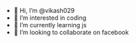 - 👋 Hi, I’m @vikash029
- 👀 I’m interested in coding 
- 🌱 I’m currently learning js
- 💞️ I’m looking to collaborate on facebook

<!---
vikash029/vikash029 is a ✨ special ✨ repository because its `README.md` (this file) appears on your GitHub profile.
You can click the Preview link to take a look at your changes.
--->

